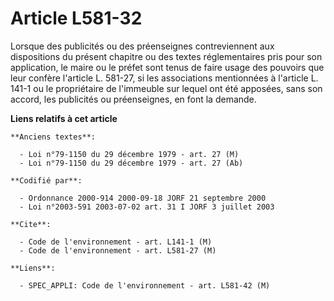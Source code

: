 # Article L581-32

Lorsque des publicités ou des préenseignes contreviennent aux dispositions du présent chapitre ou des textes réglementaires
pris pour son application, le maire ou le préfet sont tenus de faire usage des pouvoirs que leur confère l'article L. 581-27,
si les associations mentionnées à l'article L. 141-1 ou le propriétaire de l'immeuble sur lequel ont été apposées, sans son
accord, les publicités ou préenseignes, en font la demande.

**Liens relatifs à cet article**

	**Anciens textes**:

	  - Loi n°79-1150 du 29 décembre 1979 - art. 27 (M)
	  - Loi n°79-1150 du 29 décembre 1979 - art. 27 (Ab)

	**Codifié par**:

	  - Ordonnance 2000-914 2000-09-18 JORF 21 septembre 2000
	  - Loi n°2003-591 2003-07-02 art. 31 I JORF 3 juillet 2003

	**Cite**:

	  - Code de l'environnement - art. L141-1 (M)
	  - Code de l'environnement - art. L581-27 (M)

	**Liens**:

	  - SPEC_APPLI: Code de l'environnement - art. L581-42 (M)
